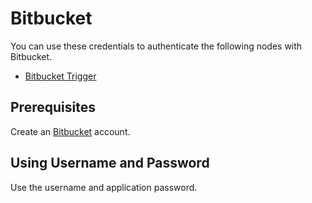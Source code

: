 # Bitbucket

You can use these credentials to authenticate the following nodes with Bitbucket.

- [Bitbucket Trigger](/integrations/builtin/trigger-nodes/n8n-nodes-base.bitbuckettrigger/)


## Prerequisites

Create an [Bitbucket](https://www.Bitbucket.com/) account.

## Using Username and Password

Use the username and application password.
